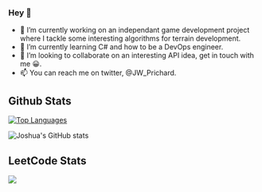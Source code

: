 ### Hey 👋

- 🔭 I’m currently working on an independant game development project where I tackle some interesting algorithms for terrain development.
- 🌱 I’m currently learning C# and how to be a DevOps engineer.
- 👯 I’m looking to collaborate on an interesting API idea, get in touch with me 😀.
- 📫 You can reach me on twitter, @JW_Prichard.
<!--
**jwprichard/jwprichard** is a ✨ _special_ ✨ repository because its `README.md` (this file) appears on your GitHub profile.

Here are some ideas to get you started:

- 🔭 I’m currently working on ...
- 🌱 I’m currently learning ...
- 👯 I’m looking to collaborate on ...
- 🤔 I’m looking for help with ...
- 💬 Ask me about ...
- 📫 How to reach me: ...
- ⚡ Fun fact: ...
-->

## Github Stats

[![Top Languages](https://github-readme-stats.vercel.app/api/top-langs/?username=jwprichard)](https://github.com/anuraghazra/github-readme-stats)

![Joshua's GitHub stats](https://github-readme-stats.vercel.app/api?username=jwprichard&show_icons=true&theme=gradient)

## LeetCode Stats

![](https://leetcard.jacoblin.cool/Huntorious?theme=unicorn)
